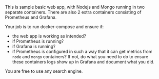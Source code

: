 

This is sample basic web app, with Nodejs and Mongo running in two separate containers. There are also 2 extra containers consisting of Prometheus and Grafana. 

Your job is to run docker-compose and ensure if: 
 - the web app is working as intended? 
 - if Prometheus is running?
 - if Grafana is running?
 - if Prometheus is configured in such a way that it can get metrics from `node` and `mongo` containers? If not, do what you need to do to ensure these containers logs show up in Grafana and document what you did. 


You are free to use any search engine. 
